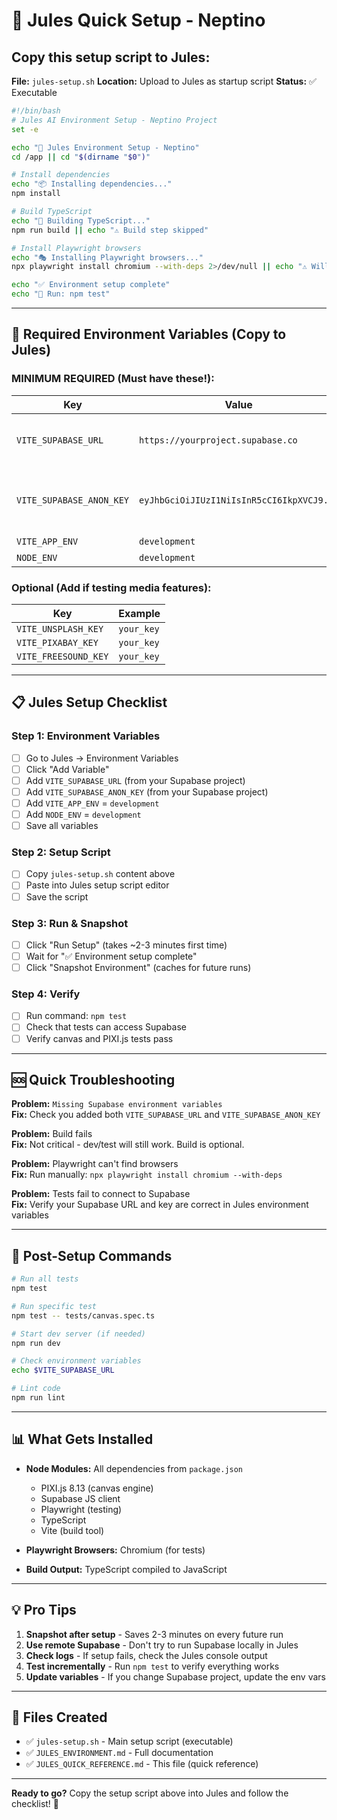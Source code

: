# 🚀 Jules Quick Setup - Neptino

## Copy this setup script to Jules:

**File:** `jules-setup.sh`
**Location:** Upload to Jules as startup script
**Status:** ✅ Executable

```bash
#!/bin/bash
# Jules AI Environment Setup - Neptino Project
set -e

echo "🚀 Jules Environment Setup - Neptino"
cd /app || cd "$(dirname "$0")"

# Install dependencies
echo "📦 Installing dependencies..."
npm install

# Build TypeScript
echo "🔨 Building TypeScript..."
npm run build || echo "⚠️ Build step skipped"

# Install Playwright browsers
echo "🎭 Installing Playwright browsers..."
npx playwright install chromium --with-deps 2>/dev/null || echo "⚠️ Will install on first test"

echo "✅ Environment setup complete"
echo "🎯 Run: npm test"
```

---

## 🔐 Required Environment Variables (Copy to Jules)

### MINIMUM REQUIRED (Must have these!):

| Key | Value | Get it from |
|-----|-------|-------------|
| `VITE_SUPABASE_URL` | `https://yourproject.supabase.co` | Supabase Dashboard → Settings → API |
| `VITE_SUPABASE_ANON_KEY` | `eyJhbGciOiJIUzI1NiIsInR5cCI6IkpXVCJ9...` | Supabase Dashboard → Settings → API → anon/public |
| `VITE_APP_ENV` | `development` | Fixed value |
| `NODE_ENV` | `development` | Fixed value |

### Optional (Add if testing media features):

| Key | Example |
|-----|---------|
| `VITE_UNSPLASH_KEY` | `your_key` |
| `VITE_PIXABAY_KEY` | `your_key` |
| `VITE_FREESOUND_KEY` | `your_key` |

---

## 📋 Jules Setup Checklist

### Step 1: Environment Variables
- [ ] Go to Jules → Environment Variables
- [ ] Click "Add Variable"
- [ ] Add `VITE_SUPABASE_URL` (from your Supabase project)
- [ ] Add `VITE_SUPABASE_ANON_KEY` (from your Supabase project)
- [ ] Add `VITE_APP_ENV` = `development`
- [ ] Add `NODE_ENV` = `development`
- [ ] Save all variables

### Step 2: Setup Script
- [ ] Copy `jules-setup.sh` content above
- [ ] Paste into Jules setup script editor
- [ ] Save the script

### Step 3: Run & Snapshot
- [ ] Click "Run Setup" (takes ~2-3 minutes first time)
- [ ] Wait for "✅ Environment setup complete"
- [ ] Click "Snapshot Environment" (caches for future runs)

### Step 4: Verify
- [ ] Run command: `npm test`
- [ ] Check that tests can access Supabase
- [ ] Verify canvas and PIXI.js tests pass

---

## 🆘 Quick Troubleshooting

**Problem:** `Missing Supabase environment variables`  
**Fix:** Check you added both `VITE_SUPABASE_URL` and `VITE_SUPABASE_ANON_KEY`

**Problem:** Build fails  
**Fix:** Not critical - dev/test will still work. Build is optional.

**Problem:** Playwright can't find browsers  
**Fix:** Run manually: `npx playwright install chromium --with-deps`

**Problem:** Tests fail to connect to Supabase  
**Fix:** Verify your Supabase URL and key are correct in Jules environment variables

---

## 🎯 Post-Setup Commands

```bash
# Run all tests
npm test

# Run specific test
npm test -- tests/canvas.spec.ts

# Start dev server (if needed)
npm run dev

# Check environment variables
echo $VITE_SUPABASE_URL

# Lint code
npm run lint
```

---

## 📊 What Gets Installed

- **Node Modules:** All dependencies from `package.json`
  - PIXI.js 8.13 (canvas engine)
  - Supabase JS client
  - Playwright (testing)
  - TypeScript
  - Vite (build tool)
  
- **Playwright Browsers:** Chromium (for tests)

- **Build Output:** TypeScript compiled to JavaScript

---

## 💡 Pro Tips

1. **Snapshot after setup** - Saves 2-3 minutes on every future run
2. **Use remote Supabase** - Don't try to run Supabase locally in Jules
3. **Check logs** - If setup fails, check the Jules console output
4. **Test incrementally** - Run `npm test` to verify everything works
5. **Update variables** - If you change Supabase project, update the env vars

---

## 📁 Files Created

- ✅ `jules-setup.sh` - Main setup script (executable)
- ✅ `JULES_ENVIRONMENT.md` - Full documentation
- ✅ `JULES_QUICK_REFERENCE.md` - This file (quick reference)

---

**Ready to go?** Copy the setup script above into Jules and follow the checklist! 🚀
